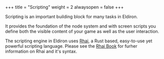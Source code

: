 +++
title = "Scripting"
weight = 2
alwaysopen = false
+++

Scripting is an important building block for many tasks in Eldiron.

It provides the foundation of the node system and with screen scripts you define both the visible content of your game as well as the user interaction.

The scripting engine in Eldiron uses [Rhai](https://rhai.rs), a Rust based, easy-to-use yet powerful scripting language. Please see the [Rhai Book](https://rhai.rs/book/) for furher information on Rhai and it's syntax.
